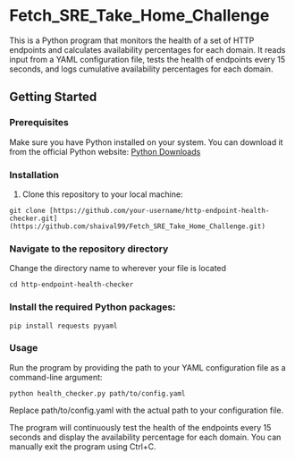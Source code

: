# Fetch_SRE_Take_Home_Challenge


This is a Python program that monitors the health of a set of HTTP endpoints and calculates availability percentages for each domain. It reads input from a YAML configuration file, tests the health of endpoints every 15 seconds, and logs cumulative availability percentages for each domain.

## Getting Started

### Prerequisites

Make sure you have Python installed on your system. You can download it from the official Python website: [Python Downloads](https://www.python.org/downloads/)

### Installation

1. Clone this repository to your local machine:

```
git clone [https://github.com/your-username/http-endpoint-health-checker.git](https://github.com/shaival99/Fetch_SRE_Take_Home_Challenge.git)
```

### Navigate to the repository directory
Change the directory name to wherever your file is located
```
cd http-endpoint-health-checker
```

### Install the required Python packages:
```
pip install requests pyyaml
```

### Usage

Run the program by providing the path to your YAML configuration file as a command-line argument:

```
python health_checker.py path/to/config.yaml
```
Replace path/to/config.yaml with the actual path to your configuration file.

The program will continuously test the health of the endpoints every 15 seconds and display the availability percentage for each domain. You can manually exit the program using Ctrl+C.


